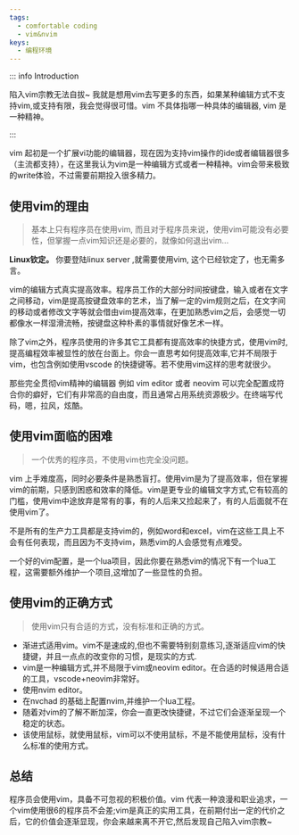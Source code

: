 ```yaml
---
tags:
  - comfortable coding
  - vim&nvim
keys:
  - 编程环境
---
```


::: info Introduction

 陷入vim宗教无法自拔~ 我就是想用vim去写更多的东西，如果某种编辑方式不支持vim,或支持有限，我会觉得很可惜。vim 不具体指哪一种具体的编辑器, vim 是一种精神。 

:::

vim 起初是一个扩展vi功能的编辑器，现在因为支持vim操作的ide或者编辑器很多（主流都支持），在这里我认为vim是一种编辑方式或者一种精神。vim会带来极致的write体验，不过需要前期投入很多精力。


## 使用vim的理由

> 基本上只有程序员在使用vim, 而且对于程序员来说，使用vim可能没有必要性，但掌握一点vim知识还是必要的，就像如何退出vim...

**Linux钦定。** 你要登陆linux server ,就需要使用vim, 这个已经钦定了，也无需多言。

vim的编辑方式真实提高效率。程序员工作的大部分时间按键盘，输入或者在文字之间移动，vim是提高按键盘效率的艺术，当了解一定的vim规则之后，在文字间的移动或者修改文字等就会借由vim提高效率，在更加熟悉vim之后，会感觉一切都像水一样湿滑流畅，按键盘这种朴素的事情就好像艺术一样。

除了vim之外，程序员使用的许多其它工具都有提高效率的快捷方式，使用vim时,提高编程效率被显性的放在台面上。你会一直思考如何提高效率,它并不局限于vim，也包含例如使用vscode 的快捷键等。若不使用vim这样的思考就很少。

那些完全贯彻vim精神的编辑器 例如 vim editor 或者 neovim 可以完全配置成符合你的癖好，它们有非常高的自由度，而且通常占用系统资源极少。在终端写代码，嗯，拉风，炫酷。


## 使用vim面临的困难

> 一个优秀的程序员，不使用vim也完全没问题。

vim 上手难度高，同时必要条件是熟悉盲打。使用vim是为了提高效率，但在掌握vim的前期，只感到困惑和效率的降低。vim是更专业的编辑文字方式,它有较高的门槛，使用vim中途放弃是常有的事，有的人后来又捡起来了，有的人后面就不在使用vim了。

不是所有的生产力工具都是支持vim的，例如word和excel，vim在这些工具上不会有任何表现，而且因为不支持vim，熟悉vim的人会感觉有点难受。

一个好的vim配置，是一个lua项目，因此你要在熟悉vim的情况下有一个lua工程，这需要额外维护一个项目,这增加了一些显性的负担。

## 使用vim的正确方式

> 使用vim只有合适的方式，没有标准和正确的方式。

- 渐进式适用vim。vim不是速成的,但也不需要特别刻意练习,逐渐适应vim的快捷键，并且一点点的改变你的习惯，是现实的方式.
- vim是一种编辑方式,并不局限于vim或neovim editor。在合适的时候适用合适的工具，vscode+neovim非常好。
- 使用nvim editor。
- 在nvchad 的基础上配置nvim,并维护一个lua工程。
- 随着对vim的了解不断加深，你会一直更改快捷键，不过它们会逐渐呈现一个稳定的状态。
- 该使用鼠标，就使用鼠标，vim可以不使用鼠标，不是不能使用鼠标，没有什么标准的使用方式。

## 总结

程序员会使用vim，具备不可忽视的积极价值。vim 代表一种浪漫和职业追求，一个vim使用很6的程序员不会差;vim是真正的实用工具，在前期付出一定的代价之后，它的价值会逐渐显现，你会来越来离不开它,然后发现自己陷入vim宗教~

